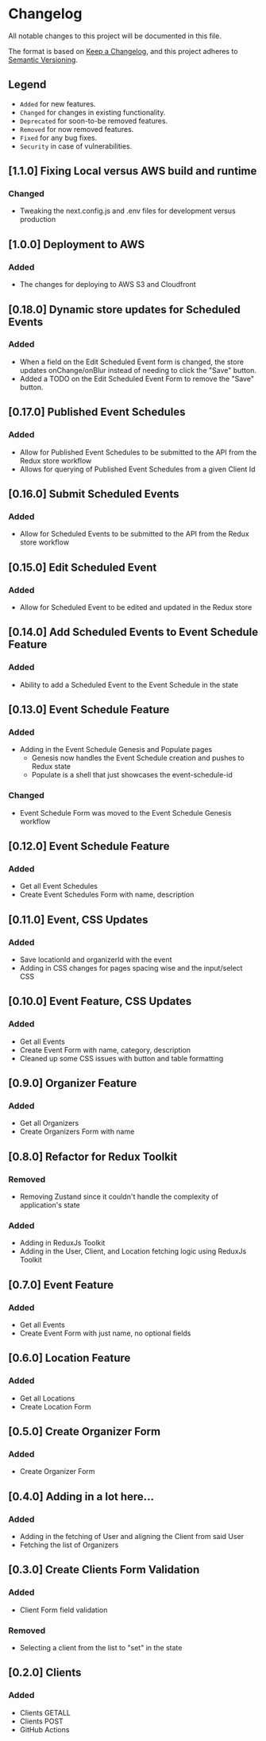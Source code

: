 # Changelog

All notable changes to this project will be documented in this file.

The format is based on [Keep a Changelog](https://keepachangelog.com/en/1.1.0/),
and this project adheres to [Semantic Versioning](https://semver.org/spec/v2.0.0.html).

## Legend

- `Added` for new features.
- `Changed` for changes in existing functionality.
- `Deprecated` for soon-to-be removed features.
- `Removed` for now removed features.
- `Fixed` for any bug fixes.
- `Security` in case of vulnerabilities.

## [1.1.0] Fixing Local versus AWS build and runtime

### Changed

- Tweaking the next.config.js and .env files for development versus production

## [1.0.0] Deployment to AWS

### Added

- The changes for deploying to AWS S3 and Cloudfront

## [0.18.0] Dynamic store updates for Scheduled Events

### Added

- When a field on the Edit Scheduled Event form is changed, the store updates onChange/onBlur instead of needing to click the "Save" button.
- Added a TODO on the Edit Scheduled Event Form to remove the "Save" button.

## [0.17.0] Published Event Schedules

### Added

- Allow for Published Event Schedules to be submitted to the API from the Redux store workflow
- Allows for querying of Published Event Schedules from a given Client Id

## [0.16.0] Submit Scheduled Events

### Added

- Allow for Scheduled Events to be submitted to the API from the Redux store workflow

## [0.15.0] Edit Scheduled Event

### Added

- Allow for Scheduled Event to be edited and updated in the Redux store

## [0.14.0] Add Scheduled Events to Event Schedule Feature

### Added

- Ability to add a Scheduled Event to the Event Schedule in the state

## [0.13.0] Event Schedule Feature

### Added

- Adding in the Event Schedule Genesis and Populate pages
  - Genesis now handles the Event Schedule creation and pushes to Redux state
  - Populate is a shell that just showcases the event-schedule-id

### Changed

- Event Schedule Form was moved to the Event Schedule Genesis workflow

## [0.12.0] Event Schedule Feature

### Added

- Get all Event Schedules
- Create Event Schedules Form with name, description

## [0.11.0] Event, CSS Updates

### Added

- Save locationId and organizerId with the event
- Adding in CSS changes for pages spacing wise and the input/select CSS

## [0.10.0] Event Feature, CSS Updates

### Added

- Get all Events
- Create Event Form with name, category, description
- Cleaned up some CSS issues with button and table formatting

## [0.9.0] Organizer Feature

### Added

- Get all Organizers
- Create Organizers Form with name

## [0.8.0] Refactor for Redux Toolkit

### Removed

- Removing Zustand since it couldn't handle the complexity of application's state

### Added

- Adding in ReduxJs Toolkit
- Adding in the User, Client, and Location fetching logic using ReduxJs Toolkit

## [0.7.0] Event Feature

### Added

- Get all Events
- Create Event Form with just name, no optional fields

## [0.6.0] Location Feature

### Added

- Get all Locations
- Create Location Form

## [0.5.0] Create Organizer Form

### Added

- Create Organizer Form

## [0.4.0] Adding in a lot here...

### Added

- Adding in the fetching of User and aligning the Client from said User
- Fetching the list of Organizers

## [0.3.0] Create Clients Form Validation

### Added

- Client Form field validation

### Removed

- Selecting a client from the list to "set" in the state

## [0.2.0] Clients

### Added

- Clients GETALL
- Clients POST
- GitHub Actions

